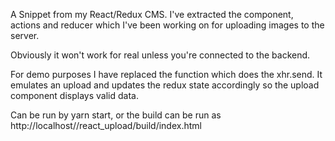 A Snippet from my React/Redux CMS.
I've extracted the component, actions and reducer which I've been working on for uploading images to the server.

Obviously it won't work for real unless you're connected to the backend.

For demo purposes I have replaced the function which does the xhr.send. It emulates an upload and updates the redux state 
accordingly so the upload component displays valid data.

Can be run by yarn start, or the build can be run as http://localhost//react_upload/build/index.html
